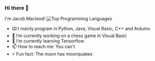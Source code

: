 ### Hi there 👋

I'm Jacob Macleod!
![Top Programming Languages](https://github-readme-stats.vercel.app/api/top-langs/?username=jacob-macleod&theme=buefy&layout=compact)

- ⌨️ I mainly program in Python, Java, Visual Basic, C++ and Arduino
- 🔭 I’m currently working on a chess game in Visual Basic
- 🌱 I’m currently learning Tensorflow
- 📫 How to reach me: You can't
- ⚡ Fun fact: The moon has moonquakes
